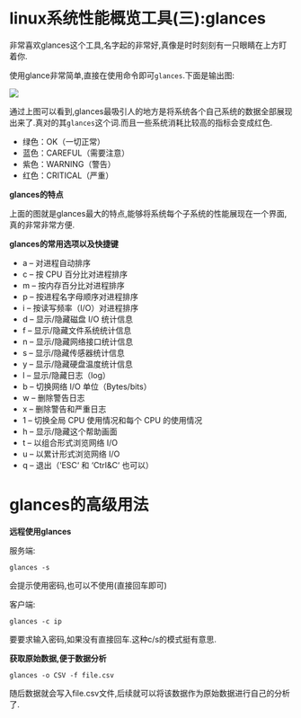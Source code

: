 # linux系统性能概览工具(三):glances

非常喜欢glances这个工具,名字起的非常好,真像是时时刻刻有一只眼睛在上方盯着你.

使用glance非常简单,直接在使用命令即可`glances`.下面是输出图:

![](/img/glances.jpg)

通过上图可以看到,glances最吸引人的地方是将系统各个自己系统的数据全部展现出来了.真对的其`glances`这个词.而且一些系统消耗比较高的指标会变成红色.

- 绿色：OK（一切正常）
- 蓝色：CAREFUL（需要注意）
- 紫色：WARNING（警告）
- 红色：CRITICAL（严重）


**glances的特点**

上面的图就是glances最大的特点,能够将系统每个子系统的性能展现在一个界面,真的非常非常方便.


**glances的常用选项以及快捷键**

- a – 对进程自动排序
- c – 按 CPU 百分比对进程排序
- m – 按内存百分比对进程排序
- p – 按进程名字母顺序对进程排序
- i – 按读写频率（I/O）对进程排序
- d – 显示/隐藏磁盘 I/O 统计信息
- f – 显示/隐藏文件系统统计信息
- n – 显示/隐藏网络接口统计信息
- s – 显示/隐藏传感器统计信息
- y – 显示/隐藏硬盘温度统计信息
- l – 显示/隐藏日志（log）
- b – 切换网络 I/O 单位（Bytes/bits）
- w – 删除警告日志
- x – 删除警告和严重日志
- 1 – 切换全局 CPU 使用情况和每个 CPU 的使用情况
- h – 显示/隐藏这个帮助画面
- t – 以组合形式浏览网络 I/O
- u – 以累计形式浏览网络 I/O
- q – 退出（‘ESC‘ 和 ‘Ctrl&C‘ 也可以）


# glances的高级用法

**远程使用glances**

服务端:

    glances -s

会提示使用密码,也可以不使用(直接回车即可)

客户端:

    glances -c ip 

要要求输入密码,如果没有直接回车.这种c/s的模式挺有意思.

**获取原始数据,便于数据分析**

    glances -o CSV -f file.csv

随后数据就会写入file.csv文件,后续就可以将该数据作为原始数据进行自己的分析了.